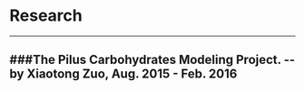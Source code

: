 # Research
---
###The Pilus Carbohydrates Modeling Project. --by Xiaotong Zuo, Aug. 2015 - Feb. 2016
---
